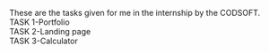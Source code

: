 These are the tasks given for me in the internship by the CODSOFT.<br> TASK 1-Portfolio <br> TASK 2-Landing page<br> TASK 3-Calculator 
